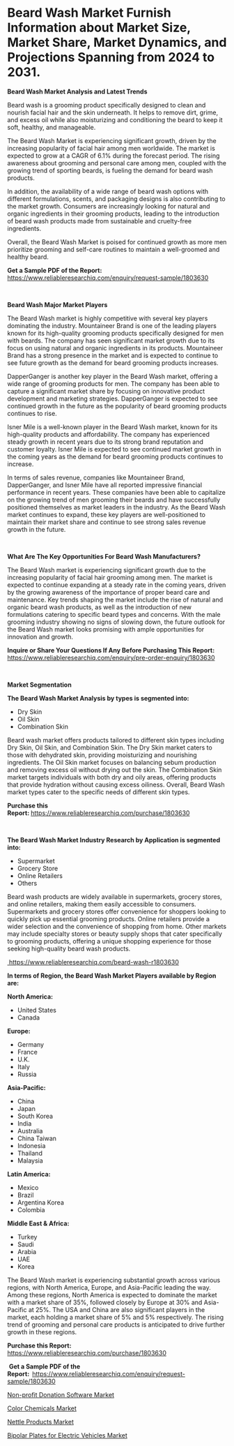 <p><h1>Beard Wash Market Furnish Information about Market Size, Market Share, Market Dynamics, and Projections Spanning from 2024 to 2031.</h1></p><p><strong>Beard Wash Market Analysis and Latest Trends</strong></p>
<p><p>Beard wash is a grooming product specifically designed to clean and nourish facial hair and the skin underneath. It helps to remove dirt, grime, and excess oil while also moisturizing and conditioning the beard to keep it soft, healthy, and manageable.</p><p>The Beard Wash Market is experiencing significant growth, driven by the increasing popularity of facial hair among men worldwide. The market is expected to grow at a CAGR of 6.1% during the forecast period. The rising awareness about grooming and personal care among men, coupled with the growing trend of sporting beards, is fueling the demand for beard wash products.</p><p>In addition, the availability of a wide range of beard wash options with different formulations, scents, and packaging designs is also contributing to the market growth. Consumers are increasingly looking for natural and organic ingredients in their grooming products, leading to the introduction of beard wash products made from sustainable and cruelty-free ingredients.</p><p>Overall, the Beard Wash Market is poised for continued growth as more men prioritize grooming and self-care routines to maintain a well-groomed and healthy beard.</p></p>
<p><strong>Get a Sample PDF of the Report:&nbsp;</strong> <a href="https://www.reliableresearchiq.com/enquiry/request-sample/1803630">https://www.reliableresearchiq.com/enquiry/request-sample/1803630</a></p>
<p>&nbsp;</p>
<p><strong>Beard Wash Major Market Players</strong></p>
<p><p>The Beard Wash market is highly competitive with several key players dominating the industry. Mountaineer Brand is one of the leading players known for its high-quality grooming products specifically designed for men with beards. The company has seen significant market growth due to its focus on using natural and organic ingredients in its products. Mountaineer Brand has a strong presence in the market and is expected to continue to see future growth as the demand for beard grooming products increases.</p><p>DapperGanger is another key player in the Beard Wash market, offering a wide range of grooming products for men. The company has been able to capture a significant market share by focusing on innovative product development and marketing strategies. DapperGanger is expected to see continued growth in the future as the popularity of beard grooming products continues to rise.</p><p>Isner Mile is a well-known player in the Beard Wash market, known for its high-quality products and affordability. The company has experienced steady growth in recent years due to its strong brand reputation and customer loyalty. Isner Mile is expected to see continued market growth in the coming years as the demand for beard grooming products continues to increase.</p><p>In terms of sales revenue, companies like Mountaineer Brand, DapperGanger, and Isner Mile have all reported impressive financial performance in recent years. These companies have been able to capitalize on the growing trend of men grooming their beards and have successfully positioned themselves as market leaders in the industry. As the Beard Wash market continues to expand, these key players are well-positioned to maintain their market share and continue to see strong sales revenue growth in the future.</p></p>
<p>&nbsp;</p>
<p><strong>What Are The Key Opportunities For Beard Wash Manufacturers?</strong></p>
<p><p>The Beard Wash market is experiencing significant growth due to the increasing popularity of facial hair grooming among men. The market is expected to continue expanding at a steady rate in the coming years, driven by the growing awareness of the importance of proper beard care and maintenance. Key trends shaping the market include the rise of natural and organic beard wash products, as well as the introduction of new formulations catering to specific beard types and concerns. With the male grooming industry showing no signs of slowing down, the future outlook for the Beard Wash market looks promising with ample opportunities for innovation and growth.</p></p>
<p><strong>Inquire or Share Your Questions If Any Before Purchasing This Report:</strong> <a href="https://www.reliableresearchiq.com/enquiry/pre-order-enquiry/1803630">https://www.reliableresearchiq.com/enquiry/pre-order-enquiry/1803630</a></p>
<p>&nbsp;</p>
<p><strong>Market Segmentation</strong></p>
<p><strong>The Beard Wash Market Analysis by types is segmented into:</strong></p>
<p><ul><li>Dry Skin</li><li>Oil Skin</li><li>Combination Skin</li></ul></p>
<p><p>Beard wash market offers products tailored to different skin types including Dry Skin, Oil Skin, and Combination Skin. The Dry Skin market caters to those with dehydrated skin, providing moisturizing and nourishing ingredients. The Oil Skin market focuses on balancing sebum production and removing excess oil without drying out the skin. The Combination Skin market targets individuals with both dry and oily areas, offering products that provide hydration without causing excess oiliness. Overall, Beard Wash market types cater to the specific needs of different skin types.</p></p>
<p><strong>Purchase this Report:&nbsp;</strong><a href="https://www.reliableresearchiq.com/purchase/1803630">https://www.reliableresearchiq.com/purchase/1803630</a></p>
<p>&nbsp;</p>
<p><strong>The Beard Wash Market Industry Research by Application is segmented into:</strong></p>
<p><ul><li>Supermarket</li><li>Grocery Store</li><li>Online Retailers</li><li>Others</li></ul></p>
<p><p>Beard wash products are widely available in supermarkets, grocery stores, and online retailers, making them easily accessible to consumers. Supermarkets and grocery stores offer convenience for shoppers looking to quickly pick up essential grooming products. Online retailers provide a wider selection and the convenience of shopping from home. Other markets may include specialty stores or beauty supply shops that cater specifically to grooming products, offering a unique shopping experience for those seeking high-quality beard wash products.</p></p>
<p><a href="https://www.reliableresearchiq.com/beard-wash-r1803630">&nbsp;https://www.reliableresearchiq.com/beard-wash-r1803630</a></p>
<p><strong>In terms of Region, the Beard Wash Market Players available by Region are:</strong></p>
<p>
    <p> <strong> North America: </strong>
        <ul>
            <li>United States</li>
            <li>Canada</li>
        </ul>
        </p> 
    <p> <strong> Europe: </strong>
        <ul>
            <li>Germany</li>
            <li>France</li>
            <li>U.K.</li>
            <li>Italy</li>
            <li>Russia</li>
        </ul>
        </p> 
    <p> <strong> Asia-Pacific: </strong>
        <ul>
            <li>China</li>
            <li>Japan</li>
            <li>South Korea</li>
            <li>India</li>
            <li>Australia</li>
            <li>China Taiwan</li>
            <li>Indonesia</li>
            <li>Thailand</li>
            <li>Malaysia</li>
        </ul>
        </p> 
    <p> <strong> Latin America: </strong>
        <ul>
            <li>Mexico</li>
            <li>Brazil</li>
            <li>Argentina Korea</li>
            <li>Colombia</li>
        </ul>
        </p> 
    <p> <strong> Middle East & Africa: </strong>
        <ul>
            <li>Turkey</li>
            <li>Saudi</li>
            <li>Arabia</li>
            <li>UAE</li>
            <li>Korea</li>
        </ul>
    </p>
    </p>
<p><p>The Beard Wash market is experiencing substantial growth across various regions, with North America, Europe, and Asia-Pacific leading the way. Among these regions, North America is expected to dominate the market with a market share of 35%, followed closely by Europe at 30% and Asia-Pacific at 25%. The USA and China are also significant players in the market, each holding a market share of 5% and 5% respectively. The rising trend of grooming and personal care products is anticipated to drive further growth in these regions.</p></p>
<p><strong>Purchase this Report: </strong><a href="https://www.reliableresearchiq.com/purchase/1803630">https://www.reliableresearchiq.com/purchase/1803630</a></p>
<p>&nbsp;<strong>Get a Sample PDF of the Report:&nbsp;&nbsp;</strong><a href="https://www.reliableresearchiq.com/enquiry/request-sample/1803630">https://www.reliableresearchiq.com/enquiry/request-sample/1803630</a></p>
<p><strong></strong></p>
<p><p><a href="https://github.com/nettieBoyle39/Market-Research-Report-List-1/blob/main/non-profit-donation-software-market.md">Non-profit Donation Software Market</a></p><p><a href="https://www.linkedin.com/pulse/color-chemicals-market-research-report-forecast-growth-prospects-ublac">Color Chemicals Market</a></p><p><a href="https://www.linkedin.com/pulse/nettle-products-market-research-report-forecast-growth-prospects-kirle">Nettle Products Market</a></p><p><a href="https://github.com/msLonKoss78/Market-Research-Report-List-1/blob/main/bipolar-plates-for-electric-vehicles-market.md">Bipolar Plates for Electric Vehicles Market</a></p></p>